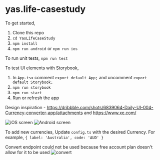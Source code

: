 # yas.life-casestudy

To get started,
1. Clone this repo
2. `cd YasLifeCaseStudy`
3. `npm install`
4. `npm run android` or `npm run ios`

To run unit tests,
`npm run test`

To test UI elements with Storybook,
1. In `App.tsx` comment `export default App;` and uncomment `export default Storybook;`
2. `npm run storybook`
3. `npm run start`
4. Run or refresh the app

Design inspiration - https://dribbble.com/shots/6839064-Daily-UI-004-Currency-converter-app/attachments and https://www.xe.com/

![iOS screen](https://i.imgur.com/M0eWDDP.png)
![Android screen](https://imgur.com/3Mq8qVh.png)

To add new currencies,
Update `config.ts` with the desired Currency. For example, `{ label: 'Australia', code: 'AUD' }`

Convert endpoint could not be used because free account plan doesn't allow for it to be used
![convert](https://i.imgur.com/mUXoXmX.png)
